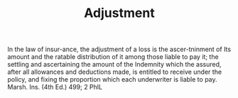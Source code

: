 ---
title: Adjustment
letter: A
permalink: "/definitions/bld-adjustment.html"
body: In the law of insur-ance, the adjustment of a loss is the ascer-tninment of
  Its amount and the ratable distribution of it among those liable to pay it; the
  settling and ascertaining the amount of the Indemnity which the assured, after all
  allowances and deductions made, is entitled to receive under the policy, and fixing
  the proportion which each underwriter is liable to pay. Marsh. Ins. (4th Ed.) 499;
  2 PhlL
published_at: '2018-07-07'
source: Black's Law Dictionary 2nd Ed (1910)
layout: post
---